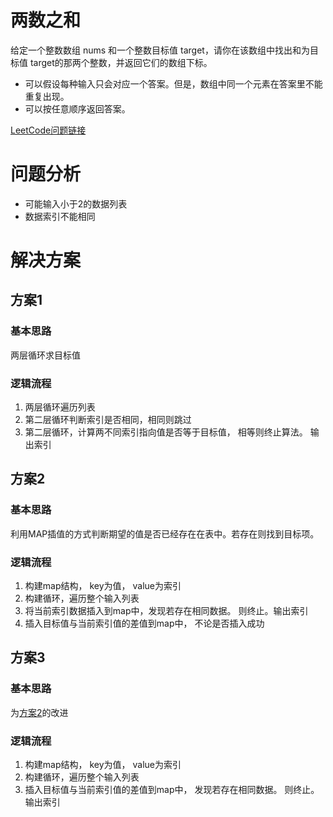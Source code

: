 # 两数之和
给定一个整数数组 nums 和一个整数目标值 target，请你在该数组中找出和为目标值 target的那两个整数，并返回它们的数组下标。

- 可以假设每种输入只会对应一个答案。但是，数组中同一个元素在答案里不能重复出现。
- 可以按任意顺序返回答案。

[LeetCode问题链接](https://leetcode-cn.com/problems/two-sum/)

# 问题分析
- 可能输入小于2的数据列表
- 数据索引不能相同

# 解决方案

## 方案1
### 基本思路

两层循环求目标值

### 逻辑流程

1. 两层循环遍历列表
2. 第二层循环判断索引是否相同，相同则跳过
3. 第二层循环，计算两不同索引指向值是否等于目标值， 相等则终止算法。 输出索引

## 方案2
### 基本思路
利用MAP插值的方式判断期望的值是否已经存在在表中。若存在则找到目标项。

### 逻辑流程
1. 构建map结构， key为值， value为索引
2. 构建循环，遍历整个输入列表
3. 将当前索引数据插入到map中，发现若存在相同数据。 则终止。输出索引
4. 插入目标值与当前索引值的差值到map中， 不论是否插入成功

## 方案3
### 基本思路
为[方案2](##方案2)的改进

### 逻辑流程
1. 构建map结构， key为值， value为索引
2. 构建循环，遍历整个输入列表
3. 插入目标值与当前索引值的差值到map中， 发现若存在相同数据。 则终止。输出索引